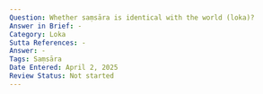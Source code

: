 ```yaml
---
Question: Whether saṃsāra is identical with the world (loka)?
Answer in Brief: -
Category: Loka
Sutta References: -
Answer: -
Tags: Saṃsāra
Date Entered: April 2, 2025
Review Status: Not started
---
```

